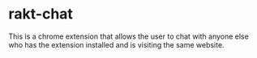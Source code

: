 # rakt-chat

This is a chrome extension that allows the user to chat with anyone else who has the extension installed and is visiting the same website.
